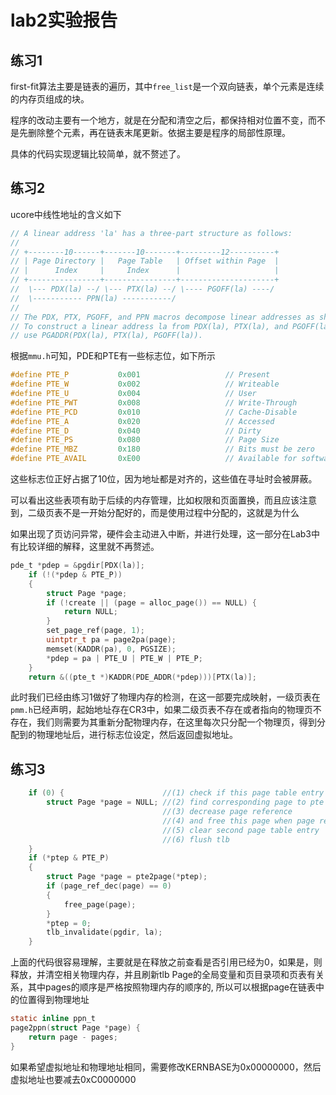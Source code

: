 # lab2实验报告

## 练习1

first-fit算法主要是链表的遍历，其中`free_list`是一个双向链表，单个元素是连续的内存页组成的块。

程序的改动主要有一个地方，就是在分配和清空之后，都保持相对位置不变，而不是先删除整个元素，再在链表末尾更新。依据主要是程序的局部性原理。

具体的代码实现逻辑比较简单，就不赘述了。

## 练习2

ucore中线性地址的含义如下

```c
// A linear address 'la' has a three-part structure as follows:
//
// +--------10------+-------10-------+---------12----------+
// | Page Directory |   Page Table   | Offset within Page  |
// |      Index     |     Index      |                     |
// +----------------+----------------+---------------------+
//  \--- PDX(la) --/ \--- PTX(la) --/ \---- PGOFF(la) ----/
//  \----------- PPN(la) -----------/
//
// The PDX, PTX, PGOFF, and PPN macros decompose linear addresses as shown.
// To construct a linear address la from PDX(la), PTX(la), and PGOFF(la),
// use PGADDR(PDX(la), PTX(la), PGOFF(la)).
```

根据`mmu.h`可知，PDE和PTE有一些标志位，如下所示

```c
#define PTE_P           0x001                   // Present
#define PTE_W           0x002                   // Writeable
#define PTE_U           0x004                   // User
#define PTE_PWT         0x008                   // Write-Through
#define PTE_PCD         0x010                   // Cache-Disable
#define PTE_A           0x020                   // Accessed
#define PTE_D           0x040                   // Dirty
#define PTE_PS          0x080                   // Page Size
#define PTE_MBZ         0x180                   // Bits must be zero
#define PTE_AVAIL       0xE00                   // Available for software use
```

这些标志位正好占据了10位，因为地址都是对齐的，这些值在寻址时会被屏蔽。

可以看出这些表项有助于后续的内存管理，比如权限和页面置换，而且应该注意到，二级页表不是一开始分配好的，而是使用过程中分配的，这就是为什么

如果出现了页访问异常，硬件会主动进入中断，并进行处理，这一部分在Lab3中有比较详细的解释，这里就不再赘述。

```c
pde_t *pdep = &pgdir[PDX(la)];
    if (!(*pdep & PTE_P))
    {
        struct Page *page;
        if (!create || (page = alloc_page()) == NULL) {
            return NULL;
        }
        set_page_ref(page, 1);
        uintptr_t pa = page2pa(page);
        memset(KADDR(pa), 0, PGSIZE);
        *pdep = pa | PTE_U | PTE_W | PTE_P;
    }
    return &((pte_t *)KADDR(PDE_ADDR(*pdep)))[PTX(la)];
```

此时我们已经由练习1做好了物理内存的检测，在这一部要完成映射，一级页表在`pmm.h`已经声明，起始地址存在CR3中，如果二级页表不存在或者指向的物理页不存在，我们则需要为其重新分配物理内存，在这里每次只分配一个物理页，得到分配到的物理地址后，进行标志位设定，然后返回虚拟地址。

## 练习3

```c
    if (0) {                      //(1) check if this page table entry is present
        struct Page *page = NULL; //(2) find corresponding page to pte
                                  //(3) decrease page reference
                                  //(4) and free this page when page reference reachs 0
                                  //(5) clear second page table entry
                                  //(6) flush tlb
    }
    if (*ptep & PTE_P)
    {
        struct Page *page = pte2page(*ptep);
        if (page_ref_dec(page) == 0)
        {
            free_page(page);
        }
        *ptep = 0;
        tlb_invalidate(pgdir, la);
    }
```
上面的代码很容易理解，主要就是在释放之前查看是否引用已经为0，如果是，则释放，并清空相关物理内存，并且刷新tlb
Page的全局变量和页目录项和页表有关系，其中pages的顺序是严格按照物理内存的顺序的, 所以可以根据page在链表中的位置得到物理地址
```c
static inline ppn_t
page2ppn(struct Page *page) {
    return page - pages;
}

```
如果希望虚拟地址和物理地址相同，需要修改KERNBASE为0x00000000，然后虚拟地址也要减去0xC0000000